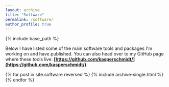 ```yaml
---
layout: archive
title: "Software"
permalink: /software/
author_profile: true
---
```


{% include base_path %}

Below I have listed some of the main software tools and packages I'm working on and have published. You can also head over to my GitHub page where these tools live: __[https://github.com/kasperschmidt/](https://github.com/kasperschmidt/)__

{% for post in site.software reversed %}
  {% include archive-single.html %}
{% endfor %}

